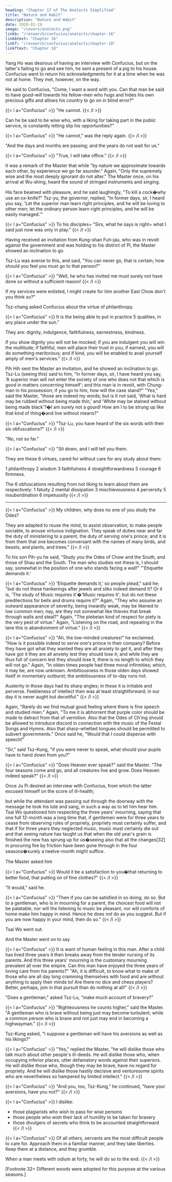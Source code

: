 ```yaml
---
heading: "Chapter 17 of The Analects Simplified"
title: "Nature and Habit"
description: "Nature and Habit"
date: 2020-01-19
image: "/covers/analects.png"
linkb: "/research/confucius/analects/chapter-16"
linkbtext: "Chapter 16"
linkf: "/research/confucius/analects/chapter-18"
linkftext: "Chapter 18"
---
```



Yang Ho was desirous of having an interview with Confucius, but on the latter's failing to go and see him, he sent a present of a pig to his house. Confucius went to return his acknowledgments for it at a time when he was not at home. They met, however, on the way.

He said to Confucius, "Come, I want a word with you. Can that man be said to have good-will towards his fellow-men who hugs and hides his own precious gifts and allows his country to go on in blind error?"

{{< l a="Confucius" >}}
"He cannot. 
{{< /l >}}


Can he be said to be wise who, with a liking for taking part in the public service, is constantly letting slip his opportunities?" 

{{< l a="Confucius" >}}
"He cannot," was the reply again. 
{{< /l >}}

"And the days and months are passing; and the years do not wait for us." 

{{< l a="Confucius" >}}
"True, I will take office." 
{{< /l >}}

It was a remark of the Master that while "by nature we approximate towards each other, by experience we go far asunder." Again, "Only the supremely wise and the most deeply ignorant do not alter." The Master once, on his arrival at Wu-shing, heard the sound of stringed instruments and singing. 

His face beamed with pleasure, and he said laughingly, "To kill a cock�why use an ox-knife?" Tsz-yu, the governor, replied, "In former days, sir, I heard you say, 'Let the superior man learn right principles, and he will be loving to other men; let the ordinary person learn right principles, and he will be easily managed.'" 


{{< l a="Confucius" >}}
To his disciples=  "Sirs, what he says is right=  what I said just now was only in play."
{{< /l >}}


Having received an invitation from Kung-shan Fuh-jau, who was in revolt against the government and was holding to his district of Pi, the Master showed an inclination to go. 

Tsz-Lu was averse to this, and said, "You can never go, that is certain; how should you feel you must go to that person?" 

{{< l a="Confucius" >}}
"Well, he who has invited me must surely not have done so without a sufficient reason! 
{{< /l >}}


If my services were enlisted, I might create for him another East Chow don't you think so?"

Tsz-chang asked Confucius about the virtue of philanthropy.

{{< l a="Confucius" >}}
It is the being able to put in practice 5 qualities, in any place under the sun." 

They are: dignity, indulgence, faithfulness, earnestness, kindness. 

If you show dignity you will not be mocked; if you are indulgent you will win the multitude; if faithful, men will place their trust in you; if earnest, you will do something meritorious; and if kind, you will be enabled to avail yourself amply of men's services."
{{< /l >}}

Pih Hih sent the Master an invitation, and he showed an inclination to go. Tsz-Lu (seeing this) said to him, "In former days, sir, I have heard you say, 'A superior man will not enter the society of one who does not that which is good in matters concerning himself'; and this man is in revolt, with Chung-man in his possession; if you go to him, how will the case stand?" "Yes," said the Master, "those are indeed my words; but is it not said, 'What is hard may be rubbed without being made thin,' and 'White may be stained without being made black'?�I am surely not a gourd! How am I to be strung up like that kind of thing�and live without means?" 

{{< l a="Confucius" >}}
"Tsz-Lu, you have heard of the six words with their six obfuscations?" 
{{< /l >}}


"No, not so far." 

{{< l a="Confucius" >}}
"Sit down, and I will tell you them. 

They are these 6 virtues, cared for without care for any study about them:

1 philanthropy
2 wisdom
3 faithfulness
4 straightforwardness
5 courage
6 firmness. 

The 6 obfuscations resulting from not liking to learn about them are respectively: 
1 fatuity
2 mental dissipation
3 mischievousness
4 perversity
5 insubordination
6 impetuosity
{{< /l >}}

---

{{< l a="Confucius" >}}
My children, why does no one of you study the Odes?

They are adapted to rouse the mind, to assist observation, to make people sociable, to arouse virtuous indignation. They speak of duties near and far the duty of ministering to a parent, the duty of serving one's prince; and it is from them that one becomes conversant with the names of many birds, and beasts, and plants, and trees." 
{{< /l >}}


To his son Pih-yu he said, "Study you the Odes of Chow and the South, and those of Shau and the South. The man who studies not these is, I should say, somewhat in the position of one who stands facing a wall!" "'Etiquette demands it.' 

{{< l a="Confucius" >}}
'Etiquette demands it,' so people plead," said he; "but do not these hankerings after jewels and silks indeed demand it? Or it is, 'The study of Music requires it'�'Music requires it'; but do not these predilections for bells and drums require it?" Again, "They who assume an outward appearance of severity, being inwardly weak, may be likened to low common men; nay, are they not somewhat like thieves that break through walls and steal?" Again, "The plebeian kind of respect for piety is the very pest of virtue." Again, "Listening on the road, and repeating in the lane this is abandonment of virtue." 
{{< /l >}}


{{< l a="Confucius" >}}
"Ah, the low-minded creatures!" he exclaimed. "How is it possible indeed to serve one's prince in their company? Before they have got what they wanted they are all anxiety to get it, and after they have got it they are all anxiety lest they should lose it; and while they are thus full of concern lest they should lose it, there is no length to which they will not go." Again, "In olden times people had three moral infirmities; which, it may be, are now unknown. Ambitiousness in those olden days showed itself in momentary outburst; the ambitiousness of to-day runs riot. 

Austerity in those days had its sharp angles; in these it is irritable and perverse. Feebleness of intellect then was at least straightforward; in our day it is never aught but deceitful."
{{< /l >}}


Again, "Rarely do we find mutual good feeling where there is fine speech and studied mien." Again, "To me it is abhorrent that purple color should be made to detract from that of vermilion. Also that the Odes of Ch'ing should be allowed to introduce discord in connection with the music of the Festal Songs and Hymns. Also that sharp-whetted tongues should be permitted to subvert governments." Once said he, "Would that I could dispense with speech!" 


"Sir," said Tsz-Kung, "if you were never to speak, what should your pupils have to hand down from you?" 

{{< l a="Confucius" >}}
"Does Heaven ever speak?" said the Master. "The four seasons come and go, and all creatures live and grow. Does Heaven indeed speak?" 
{{< /l >}}

Once Ju Pi desired an interview with Confucius, from which the latter excused himself on the score of ill-health; 

but while the attendant was passing out through the doorway with the message he took his lute and sang, in such a way as to let him hear him. Tsai Wo questioned him respecting the three years' mourning, saying that one full 12-month was a long time that, if gentlemen were for three years to cease from observing rules of propriety, propriety must certainly suffer, and that if for three years they neglected music, music must certainly die out and that seeing nature has taught us that when the old year's grain is finished the new has sprung up for us�seeing also that all the changes[32] in procuring fire by friction have been gone through in the four seasons�surely a twelve-month might suffice. 

The Master asked him

{{< l a="Confucius" >}}
Would it be a satisfaction to you�that returning to better food, that putting on of fine clothes?"
{{< /l >}}

 "It would," said he. 

{{< l a="Confucius" >}}
"Then if you can be satisfied in so doing, do so. But to a gentleman, who is in mourning for a parent, the choicest food will not be palatable, nor will the listening to music be pleasant, nor will comforts of home make him happy in mind. Hence he does not do as you suggest. But if you are now happy in your mind, then do so."
{{< /l >}}

 Tsai Wo went out. 

 And the Master went on to say

{{< l a="Confucius" >}}
It is want of human feeling in this man. After a child has lived three years it then breaks away from the tender nursing of its parents. And this three years' mourning is the customary mourning prevalent all over the empire. Can this man have enjoyed the three years of loving care from his parents?" "Ah, it is difficult, to know what to make of those who are all day long cramming themselves with food and are without anything to apply their minds to! Are there no dice and chess players? Better, perhaps, join in that pursuit than do nothing at all!"
{{< /l >}}

"Does a gentleman," asked Tsz-Lu, "make much account of bravery?" 

{{< l a="Confucius" >}}
"Righteousness he counts higher," said the Master. "A gentleman who is brave without being just may become turbulent; while a common person who is brave and not just may end in becoming a highwayman." 
{{< /l >}}

Tsz-Kung asked, "I suppose a gentleman will have his aversions as well as his likings?" 

{{< l a="Confucius" >}}
"Yes," replied the Master, "he will dislike those who talk much about other people's ill-deeds. He will dislike those who, when occupying inferior places, utter defamatory words against their superiors. He will dislike those who, though they may be brave, have no regard for propriety. And he will dislike those hastily decisive and venturesome spirits who are nevertheless so hampered by limited intellect." 
{{< /l >}}


{{< l a="Confucius" >}}
"And you, too, Tsz-Kung," he continued, "have your aversions, have you not?"
{{< /l >}}

{{< l a="Confucius" >}}
I dislike:
- those plagiarists who wish to pass for wise persons
- those people who wish their lack of humility to be taken for bravery
- those divulgers of secrets who think to be accounted straightforward
{{< /l >}}

{{< l a="Confucius" >}}
Of all others, servants are the most difficult people to care for. Approach them in a familiar manner, and they take liberties. Keep them at a distance, and they grumble. 

When a man meets with odium at forty, he will do so to the end.
{{< /l >}}


[Footnote 32=  Different woods were adopted for this purpose at the various seasons.] 